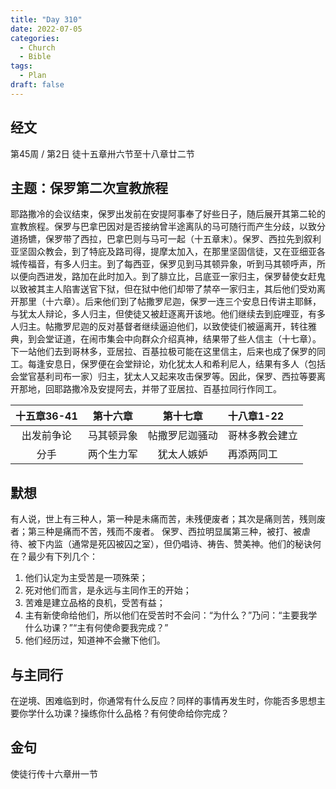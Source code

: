 ```yaml
---
title: "Day 310"
date: 2022-07-05
categories:
  - Church
  - Bible
tags:
  - Plan
draft: false
---
```


## 经文
第45周 / 第2日 徒十五章卅六节至十八章廿二节

## 主题：保罗第二次宣教旅程
耶路撒冷的会议结束，保罗出发前在安提阿事奉了好些日子，随后展开其第二轮的宣教旅程。保罗与巴拿巴因对是否接纳曾半途离队的马可随行而产生分歧，以致分道扬镳，保罗带了西拉，巴拿巴则与马可一起（十五章末）。保罗、西拉先到叙利亚坚固众教会，到了特庇及路司得，提摩太加入，在那里坚固信徒，又在亚细亚各城传福音，有多人归主。到了每西亚，保罗见到马其顿异象，听到马其顿呼声，所以便向西进发，路加在此时加入。到了腓立比，吕底亚一家归主，保罗替使女赶鬼以致被其主人陷害送官下狱，但在狱中他们却带了禁卒一家归主，其后他们受劝离开那里（十六章）。后来他们到了帖撒罗尼迦，保罗一连三个安息日传讲主耶稣，与犹太人辩论，多人归主，但使徒又被赶逐离开该地。他们继续去到庇哩亚，有多人归主。帖撒罗尼迦的反对基督者继续逼迫他们，以致使徒们被逼离开，转往雅典，到会堂证道，在闹市集会中向群众介绍真神，结果带了些人信主（十七章）。下一站他们去到哥林多，亚居拉、百基拉极可能在这里信主，后来也成了保罗的同工。每逢安息日，保罗便在会堂辩论，劝化犹太人和希利尼人，结果有多人（包括会堂官基利司布一家）归主，犹太人又起来攻击保罗等。因此，保罗、西拉等要离开那地，回耶路撒冷及安提阿去，并带了亚居拉、百基拉同行作同工。

|  十五章36-41  |  第十六章   |   第十七章    | 十八章1-22  |
|:----------:|:-------:|:---------:|:---------|
|   出发前争论    |  马其顿异象  |  帖撒罗尼迦骚动  | 哥林多教会建立  |
|     分手     |  两个生力军  |   犹太人嫉妒   | 再添两同工    |

## 默想
有人说，世上有三种人，第一种是未痛而苦，未残便废者；其次是痛则苦，残则废者；第三种是痛而不苦，残而不废者。
保罗、西拉明显属第三种，被打、被虐待、被下内监（通常是死囚被囚之室），但仍唱诗、祷告、赞美神。他们的秘诀何在？最少有下列几个：

1. 他们认定为主受苦是一项殊荣；
2. 死对他们而言，是永远与主同作王的开始；
3. 苦难是建立品格的良机，受苦有益；
4. 主有新使命给他们，所以他们在受苦时不会问：“为什么？”乃问：“主要我学什么功课？”“主有何使命要我完成？”
5. 他们经历过，知道神不会撇下他们。

## 与主同行
在逆境、困难临到时，你通常有什么反应？同样的事情再发生时，你能否多思想主要你学什么功课？操练你什么品格？有何使命给你完成？

## 金句
使徒行传十六章卅一节

[comment]: <> (## 附录)

